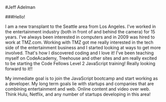 #Jeff Adelman

###Hello! 

I am a new transplant to the Seattle area from Los Angeles. I've worked in the entertainment industry (both in front of and behind the camera) for 15 years. I've always been interested in computers and in 2009 was hired to work at TMZ.com. Working with TMZ got me really interested in the tech side of the entertainment business and I started looking at ways to get more involved. That's how I discovered coding and I love it! I've been teaching myself on CodeAcademy, Treehouse and other sites and am really excited to be starting the Code Fellows Level 2 JavaScript training! Really looking forward to it!!

My immediate goal is to join the JavaScript bootcamp and start working as a developer. My long term goals lie with startups and companies that are combining entertainment and web. Online content and video over web. Think Hulu, Netflix, and any number of startups developing in this area!
